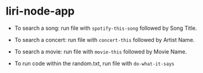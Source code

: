 # liri-node-app

* To search a song: run file with `spotify-this-song` followed by Song Title. 

* To search a concert: run file with `concert-this` followed by Artist Name.

* To search a movie: run file with `movie-this` followed by Movie Name.

* To run code within the random.txt, run file with `do-what-it-says` 